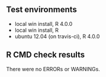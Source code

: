 ## Test environments
* local win install, R 4.0.0
* local win install, R 
* ubuntu 12.04 (on travis-ci), R 4.0.0

## R CMD check results
There were no ERRORs or WARNINGs. 
